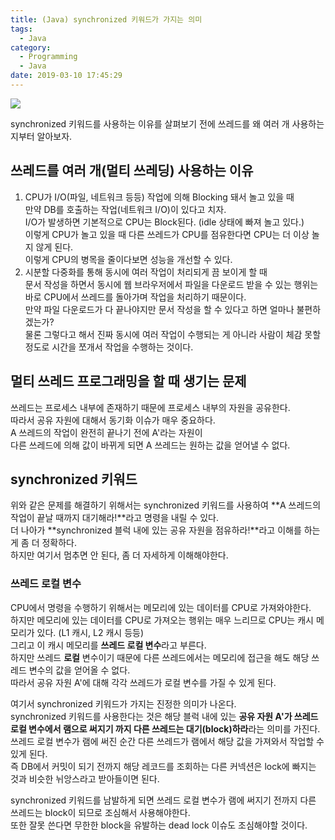 ```yaml
---
title: (Java) synchronized 키워드가 가지는 의미
tags:
  - Java
category:
  - Programming
  - Java
date: 2019-03-10 17:45:29
---
```


![](thumb.png)

synchronized 키워드를 사용하는 이유를 살펴보기 전에 쓰레드를 왜 여러 개 사용하는지부터 알아보자.  

## 쓰레드를 여러 개(멀티 쓰레딩) 사용하는 이유
1. CPU가 I/O(파일, 네트워크 등등) 작업에 의해 Blocking 돼서 놀고 있을 때   
만약 DB를 호출하는 작업(네트워크 I/O)이 있다고 치자.  
I/O가 발생하면 기본적으로 CPU는 Block된다. (idle 상태에 빠져 놀고 있다.)  
이렇게 CPU가 놀고 있을 때 다른 쓰레드가 CPU를 점유한다면 CPU는 더 이상 놀지 않게 된다.  
이렇게 CPU의 병목을 줄이다보면 성능을 개선할 수 있다.
1. 시분할 다중화를 통해 동시에 여러 작업이 처리되게 끔 보이게 할 때  
문서 작성을 하면서 동시에 웹 브라우저에서 파일을 다운로드 받을 수 있는 행위는 바로 CPU에서 쓰레드를 돌아가며 작업을 처리하기 때문이다.  
만약 파일 다운로드가 다 끝나야지만 문서 작성을 할 수 있다고 하면 얼마나 불편하겠는가?  
물론 그렇다고 해서 진짜 동시에 여러 작업이 수행되는 게 아니라 사람이 체감 못할 정도로 시간을 쪼개서 작업을 수행하는 것이다. 

## 멀티 쓰레드 프로그래밍을 할 때 생기는 문제
쓰레드는 프로세스 내부에 존재하기 때문에 프로세스 내부의 자원을 공유한다.  
따라서 공유 자원에 대해서 동기화 이슈가 매우 중요하다.  
A 쓰레드의 작업이 완전히 끝나기 전에 A'라는 자원이  
다른 쓰레드에 의해 값이 바뀌게 되면 A 쓰레드는 원하는 값을 얻어낼 수 없다.

## synchronized 키워드
위와 같은 문제를 해결하기 위해서는 synchronized 키워드를 사용하여 **A 쓰레드의 작업이 끝날 때까지 대기해라!**라고 명령을 내릴 수 있다.  
더 나아가 **synchronized 블럭 내에 있는 공유 자원을 점유하라!**라고 이해를 하는 게 좀 더 정확하다.  
하지만 여기서 멈추면 안 된다, 좀 더 자세하게 이해해야한다.  

### 쓰레드 로컬 변수
CPU에서 명령을 수행하기 위해서는 메모리에 있는 데이터를 CPU로 가져와야한다.  
하지만 메모리에 있는 데이터를 CPU로 가져오는 행위는 매우 느리므로 CPU는 캐시 메모리가 있다. (L1 캐시, L2 캐시 등등)  
그리고 이 캐시 메모리를 **쓰레드 로컬 변수**라고 부른다.  
하지만 쓰레드 **로컬** 변수이기 때문에 다른 쓰레드에서는 메모리에 접근을 해도 해당 쓰레드 변수의 값을 얻어올 수 없다.  
따라서 공유 자원 A'에 대해 각각 쓰레드가 로컬 변수를 가질 수 있게 된다.

여기서 synchronized 키워드가 가지는 진정한 의미가 나온다.  
synchronized 키워드를 사용한다는 것은 해당 블럭 내에 있는 
**공유 자원 A'가 쓰레드 로컬 변수에서 램으로 써지기 까지 다른 쓰레드는 대기(block)하라**라는 의미를 가진다.  
쓰레드 로컬 변수가 램에 써진 순간 다른 쓰레드가 램에서 해당 값을 가져와서 작업할 수 있게 된다.  
즉 DB에서 커밋이 되기 전까지 해당 레코드를 조회하는 다른 커넥션은 lock에 빠지는 것과 비슷한 뉘앙스라고 받아들이면 된다.

synchronized 키워드를 남발하게 되면 쓰레드 로컬 변수가 램에 써지기 전까지 다른 쓰레드는 block이 되므로 조심해서 사용해야한다.  
또한 잘못 쓴다면 무한한 block을 유발하는 dead lock 이슈도 조심해야할 것이다. 